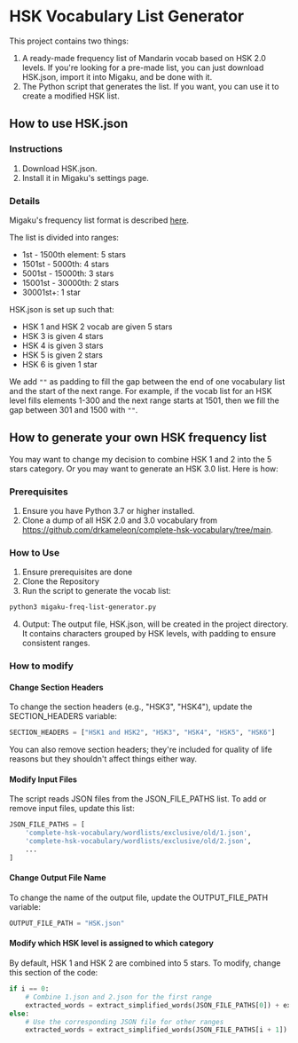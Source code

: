 # HSK Vocabulary List Generator

This project contains two things:
1. A ready-made frequency list of Mandarin vocab based on HSK 2.0 levels. If you're looking for a pre-made list, you can just download HSK.json, import it into Migaku, and be done with it.
2. The Python script that generates the list. If you want, you can use it to create a modified HSK list.

## How to use HSK.json

### Instructions

1. Download HSK.json.
2. Install it in Migaku's settings page.

### Details

Migaku's frequency list format is described [here](https://legacy.migaku.io/tools-guides/migaku-dictionary/manual/#frequency-list-format).

The list is divided into ranges:
- 1st - 1500th element: 5 stars
- 1501st - 5000th: 4 stars
- 5001st - 15000th: 3 stars
- 15001st - 30000th: 2 stars
- 30001st+: 1 star

HSK.json is set up such that:
- HSK 1 and HSK 2 vocab are given 5 stars
- HSK 3 is given 4 stars
- HSK 4 is given 3 stars
- HSK 5 is given 2 stars
- HSK 6 is given 1 star

We add `""` as padding to fill the gap between the end of one vocabulary list and the start of the next range.
For example, if the vocab list for an HSK level fills elements 1-300 and the next range starts at 1501, then we fill the gap between 301 and 1500 with `""`.


## How to generate your own HSK frequency list

You may want to change my decision to combine HSK 1 and 2 into the 5 stars category. Or you may want to generate an HSK 3.0 list. Here is how:

### Prerequisites

1. Ensure you have Python 3.7 or higher installed.
2. Clone a dump of all HSK 2.0 and 3.0 vocabulary from https://github.com/drkameleon/complete-hsk-vocabulary/tree/main.

### How to Use

1. Ensure prerequisites are done
2. Clone the Repository
3. Run the script to generate the vocab list: 
```bash
python3 migaku-freq-list-generator.py
```
4. Output: The output file, HSK.json, will be created in the project directory. It contains characters grouped by HSK levels, with padding to ensure consistent ranges.

### How to modify

#### Change Section Headers
To change the section headers (e.g., "HSK3", "HSK4"), update the SECTION_HEADERS variable:

```python
SECTION_HEADERS = ["HSK1 and HSK2", "HSK3", "HSK4", "HSK5", "HSK6"]
```

You can also remove section headers; they're included for quality of life reasons but they shouldn't affect things either way.

#### Modify Input Files
The script reads JSON files from the JSON_FILE_PATHS list. To add or remove input files, update this list:

```python
JSON_FILE_PATHS = [
    'complete-hsk-vocabulary/wordlists/exclusive/old/1.json',
    'complete-hsk-vocabulary/wordlists/exclusive/old/2.json',
    ...
]
```

#### Change Output File Name
To change the name of the output file, update the OUTPUT_FILE_PATH variable:

```python
OUTPUT_FILE_PATH = "HSK.json"
```

#### Modify which HSK level is assigned to  which category
By default, HSK 1 and HSK 2 are combined into 5 stars. To modify, change this section of the code:

```python
if i == 0:
    # Combine 1.json and 2.json for the first range
    extracted_words = extract_simplified_words(JSON_FILE_PATHS[0]) + extract_simplified_words(JSON_FILE_PATHS[1])
else:
    # Use the corresponding JSON file for other ranges
    extracted_words = extract_simplified_words(JSON_FILE_PATHS[i + 1])
```
